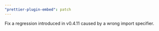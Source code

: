 ```yaml
---
"prettier-plugin-embed": patch
---
```


Fix a regression introduced in v0.4.11 caused by a wrong import specifier.
